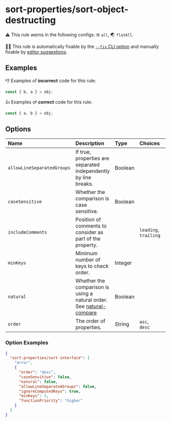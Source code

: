 # sort-properties/sort-object-destructing

⚠️ This rule _warns_ in the following configs: 🌐 `all`, 🌏 `flatAll`.

🔧💡 This rule is automatically fixable by the [`--fix` CLI option](https://eslint.org/docs/latest/user-guide/command-line-interface#--fix) and manually fixable by [editor suggestions](https://eslint.org/docs/latest/use/core-concepts#rule-suggestions).

<!-- end auto-generated rule header -->

## Examples

👎 Examples of **incorrect** code for this rule:

```ts
const { b, a } = obj;
```

👍 Examples of **correct** code for this rule:

```ts
const { a, b } = obj;
```

## Options

<!-- begin auto-generated rule options list -->

| Name                       | Description                                                                                                           | Type    | Choices               | Default   |
| :------------------------- | :-------------------------------------------------------------------------------------------------------------------- | :------ | :-------------------- | :-------- |
| `allowLineSeparatedGroups` | If true, properties are separated independently by line breaks.                                                       | Boolean |                       | `true`    |
| `caseSensitive`            | Whether the comparison is case sensitive.                                                                             | Boolean |                       | `true`    |
| `includeComments`          | Position of comments to consider as part of the property.                                                             |         | `leading`, `trailing` | `leading` |
| `minKeys`                  | Minimum number of keys to check order.                                                                                | Integer |                       | `2`       |
| `natural`                  | Whether the comparison is using a natural order. See [natural-compare](https://www.npmjs.com/package/natural-compare) | Boolean |                       | `true`    |
| `order`                    | The order of properties.                                                                                              | String  | `asc`, `desc`         | `asc`     |

<!-- end auto-generated rule options list -->

### Option Examples

```json
{
  "sort-properties/sort-interface": [
    "error",
    {
      "order": "desc",
      "caseSensitive": false,
      "natural": false,
      "allowLineSeparatedGroups": false,
      "ignoreComputedKeys": true,
      "minKeys": 3,
      "functionPriority": "higher"
    }
  ]
}
```
